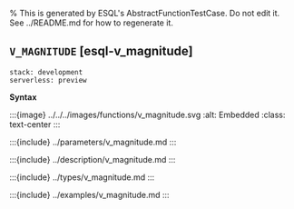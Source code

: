 % This is generated by ESQL's AbstractFunctionTestCase. Do not edit it. See ../README.md for how to regenerate it.

## `V_MAGNITUDE` [esql-v_magnitude]
```{applies_to}
stack: development
serverless: preview
```

**Syntax**

:::{image} ../../../images/functions/v_magnitude.svg
:alt: Embedded
:class: text-center
:::


:::{include} ../parameters/v_magnitude.md
:::

:::{include} ../description/v_magnitude.md
:::

:::{include} ../types/v_magnitude.md
:::

:::{include} ../examples/v_magnitude.md
:::
